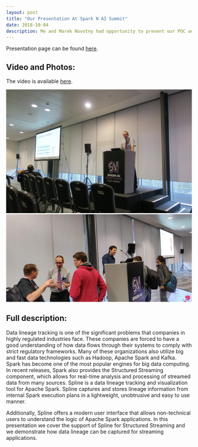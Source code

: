 ```yaml
---
layout: post
title: "Our Presentation At Spark N AI Summit"
date: 2018-10-04
description: Me and Marek Novotny had opportunity to present our POC and future plans for Spark Structured Streaming data lineage.
---
```


Presentation page can be found [here](https://databricks.com/session/spline-data-lineage-for-spark-structure-streaming).

## Video and Photos:
The video is available [here](https://youtu.be/953PcioD6tk).

![image1](https://raw.githubusercontent.com/vackosar/vackosar.github.io/master/images/2018-10-04-spark-summit-1.JPG)
![image2](https://raw.githubusercontent.com/vackosar/vackosar.github.io/master/images/2018-10-04-spark-summit-2.JPG)

## Full description:

Data lineage tracking is one of the significant problems that companies in highly regulated industries face. These companies are forced to have a good understanding of how data flows through their systems to comply with strict regulatory frameworks. Many of these organizations also utilize big and fast data technologies such as Hadoop, Apache Spark and Kafka. Spark has become one of the most popular engines for big data computing. In recent releases, Spark also provides the Structured Streaming component, which allows for real-time analysis and processing of streamed data from many sources. Spline is a data lineage tracking and visualization tool for Apache Spark. Spline captures and stores lineage information from internal Spark execution plans in a lightweight, unobtrusive and easy to use manner.

Additionally, Spline offers a modern user interface that allows non-technical users to understand the logic of Apache Spark applications. In this presentation we cover the support of Spline for Structured Streaming and we demonstrate how data lineage can be captured for streaming applications.
